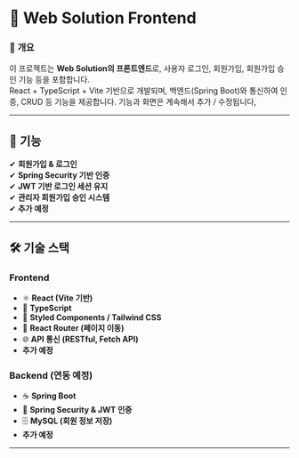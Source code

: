 # 🚀 Web Solution Frontend

### 🔗 **개요**

이 프로젝트는 **Web Solution의 프론트엔드**로, 사용자 로그인, 회원가입, 회원가입 승인 기능 등을 포함합니다.  
React + TypeScript + Vite 기반으로 개발되며, 백엔드(Spring Boot)와 통신하여 인증, CRUD 등 기능을 제공합니다.
기능과 화면은 계속해서 추가 / 수정됩니다,

---

## 📌 **기능**

✔ **회원가입 & 로그인**  
✔ **Spring Security 기반 인증**  
✔ **JWT 기반 로그인 세션 유지**  
✔ **관리자 회원가입 승인 시스템**  
✔ **추가 예정**

---

## 🛠 **기술 스택**

### **Frontend**

- ⚛️ **React (Vite 기반)**
- 🔷 **TypeScript**
- 🎨 **Styled Components / Tailwind CSS**
- 📡 **React Router (페이지 이동)**
- 🌐 **API 통신 (RESTful, Fetch API)**
- **추가 예정**

### **Backend (연동 예정)**

- ☕ **Spring Boot**
- 🔐 **Spring Security & JWT 인증**
- 🗄 **MySQL (회원 정보 저장)**
- **추가 예정**

---
